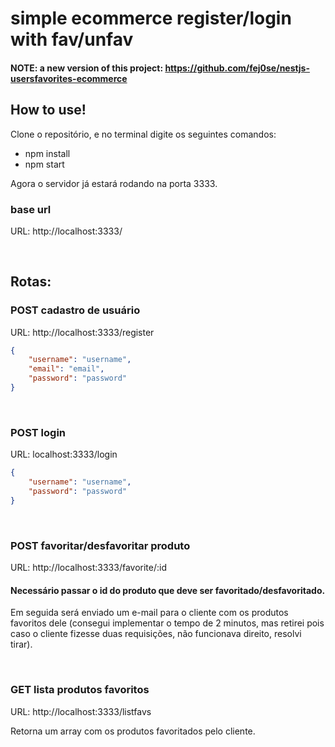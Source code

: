 # simple ecommerce register/login with fav/unfav


#### NOTE: a new version of this project: https://github.com/fej0se/nestjs-usersfavorites-ecommerce



## How to use!
Clone o repositório, e no terminal digite os seguintes comandos:


* npm install
* npm start


Agora o servidor já estará rodando na porta 3333.






### base url
URL: http://localhost:3333/
<br>


<br>

## Rotas:


### POST cadastro de usuário
URL: http://localhost:3333/register


```JSON
{
	"username": "username",
	"email": "email",
	"password": "password"
}
```

<br>



### POST login
URL: localhost:3333/login





```JSON
{
	"username": "username",
	"password": "password"
}
````

<br>

### POST favoritar/desfavoritar produto
URL: http://localhost:3333/favorite/:id





#### Necessário passar o id do produto que deve ser favoritado/desfavoritado.


Em seguida será enviado um e-mail para o cliente com os produtos favoritos dele (consegui implementar o tempo de 2 minutos, mas retirei pois caso o cliente fizesse duas requisições, não funcionava direito, resolvi tirar).

<br>



### GET lista produtos favoritos


URL: http://localhost:3333/listfavs


Retorna um array com os produtos favoritados pelo cliente.
